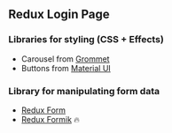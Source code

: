 ## Redux Login Page

### Libraries for styling (CSS + Effects)
- Carousel from [Grommet](https://grommet.io/docs/carousel)
- Buttons from [Material UI](https://material-ui.com/demos/buttons/)

### Library for manipulating form data
- [Redux Form](https://redux-form.com/7.4.2/examples/material-ui/)
- [Redux Formik](https://codesandbox.io/s/z65oq5q9y3) 🔥
